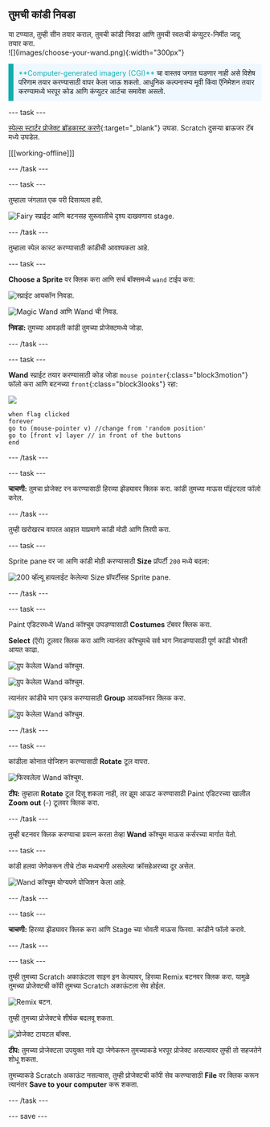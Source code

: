 ## तुमची कांडी निवडा

<div style="display: flex; flex-wrap: wrap">
<div style="flex-basis: 200px; flex-grow: 1; margin-right: 15px;">
या टप्प्यात, तुम्ही सीन तयार कराल, तुमची कांडी निवडा आणि तुमची स्वतःची कंप्युटर-निर्मीत जादू तयार करा.
  
</div>
<div>
![](images/choose-your-wand.png){:width="300px"}
</div>
</div>

<p style="border-left: solid; border-width:10px; border-color: #0faeb0; background-color: aliceblue; padding: 10px;">
<span style="color: #0faeb0">**Computer-generated imagery (CGI)**</span> चा वास्तव जगात घडणार नाही असे विशेष परिणाम तयार करण्यासाठी वापर केला जाऊ शकतो. आधुनिक कल्पनारम्य मूवी किंवा ऍनिमेशन तयार करण्यामध्ये भरपूर कोड आणि कंप्युटर आर्टचा समावेश असतो.
</p>

--- task ---

[स्पेल्स स्टार्टर प्रोजेक्ट ब्रॉडकास्ट करणे](https://scratch.mit.edu/projects/518441891/editor){:target="_blank"} उघडा. Scratch दुसऱ्या ब्राऊजर टॅब मध्ये उघडेल.

[[[working-offline]]]

--- /task ---

--- task ---

तुम्हाला जंगलात एक परी दिसायला हवी.

![Fairy स्प्राईट आणि बटनसह सुरूवातीचे दृश्य दाखवणारा stage.](images/starter-project.png)

--- /task ---

तुम्हाला स्पेल कास्ट करण्यासाठी कांडीची आवश्यकता आहे.

--- task ---

**Choose a Sprite** वर क्लिक करा आणि सर्च बॉक्समध्ये `wand` टाईप करा:

![स्प्राईट आयकॉन निवडा.](images/choose-a-sprite.png)

![Magic Wand आणि Wand ची निवड.](images/wand-sprite-options.png)

**निवडा:** तुमच्या आवडती कांडी तुमच्या प्रोजेक्टमध्ये जोडा.

--- /task ---

--- task ---

**Wand** स्प्राईट तयार करण्यासाठी कोड जोडा `mouse pointer`{:class="block3motion"} फॉलो करा आणि बटनच्या `front`{:class="block3looks"} रहा:

![](images/wand-sprite-icon.png)

```blocks3
when flag clicked
forever
go to (mouse-pointer v) //change from 'random position'     
go to [front v] layer // in front of the buttons
end
```

--- /task ---

--- task ---

**चाचणी:** तुमचा प्रोजेक्ट रन करण्यासाठी हिरव्या झेंड्यावर क्लिक करा. कांडी तुमच्या माऊस पॉइंटरला फॉलो करेल.

--- /task ---

तुम्ही खरोखरच वापरत आहात याप्रमाणे कांडी मोठी आणि तिरपी करा.

--- task ---

Sprite pane वर जा आणि कांडी मोठी करण्यासाठी **Size** प्रॉपर्टी `200` मध्ये बदला:

![200 व्हॅल्यू हायलाईट केलेल्या Size प्रॉपर्टीसह Sprite pane.](images/size-property.png)

--- /task ---

--- task ---

Paint एडिटरमध्ये Wand कॉश्चुम उघडण्यासाठी **Costumes** टॅबवर क्लिक करा.

**Select** (ऍरो) टूलवर क्लिक करा आणि त्यानंतर कॉश्चुमचे सर्व भाग निवडण्यासाठी पूर्ण कांडी भोवती आयत काढा.

![ग्रुप केलेला Wand कॉश्चुम.](images/the-select-tool.png)

![ग्रुप केलेला Wand कॉश्चुम.](images/grouped-costumes.png)

त्यानंतर कांडीचे भाग एकत्र करण्यासाठी **Group** आयकॉनवर क्लिक करा.

![ग्रुप केलेला Wand कॉश्चुम.](images/group-icon.png)

--- /task ---

--- task ---

कांडीला कोनात पोजिशन करण्यासाठी **Rotate** टूल वापरा.

![फिरवलेला Wand कॉश्चुम.](images/rotated-wands.png)

**टीप:** तुम्हाला **Rotate** टूल दिसू शकला नाही, तर झूम आऊट करण्यासाठी Paint एडिटरच्या खालील **Zoom out** (-) टूलवर क्लिक करा.

--- /task ---

तुम्ही बटनवर क्लिक करण्याचा प्रयत्न करता तेव्हा **Wand** कॉश्चुम माऊस कर्सरच्या मार्गात येतो.

--- task ---

कांडी हलवा जेणेकरून तीचे टोक मध्यभागी असलेल्या क्रॉसहेअरच्या दूर असेल.

![Wand कॉश्चुम योग्यपणे पोजिशन केला आहे.](images/positioned-wands.png)

--- /task ---

--- task ---

**चाचणी:** हिरव्या झेंड्यावर क्लिक करा आणि Stage च्या भोवती माऊस फिरवा. कांडीने फॉलो करावे.

--- /task ---

--- task ---

तुम्ही तुमच्या Scratch अकाऊंटला साइन इन केल्यावर, हिरव्या Remix बटनवर क्लिक करा. यामुळे तुमच्या प्रोजेक्टची कॉपी तुमच्या Scratch अकाऊंटला सेव होईल.

![Remix बटन.](images/remix-button.png)

तुम्ही तुमच्या प्रोजेक्टचे शीर्षक बदलवू शकता.

![प्रोजेक्ट टायटल बॉक्स.](images/project-name.png)

**टीप:** तुमच्या प्रोजेक्टला उपयुक्त नावे द्या जेणेकरून तुमच्याकडे भरपूर प्रोजेक्ट असल्यावर तुम्ही तो सहजतेने शोधू शकता.

तुमच्याकडे Scratch अकाऊंट नसल्यास, तुम्ही प्रोजेक्टची कॉपी सेव करण्यासाठी **File** वर क्लिक करून त्यानंतर **Save to your computer** करू शकता.

--- /task ---

--- save ---
